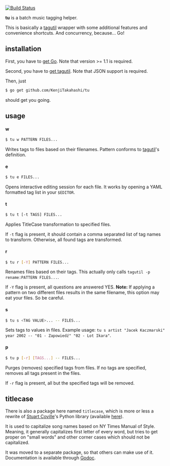 [![Build Status](https://travis-ci.org/KenjiTakahashi/tu.png?branch=master)](https://travis-ci.org/KenjiTakahashi/tu)

**tu** is a batch music tagging helper.

This is basically a [tagutil](https://github.com/kAworu/tagutil) wrapper with some additional features and convenience shortcuts. And concurrency, because... Go!

## installation

First, you have to [get Go](http://golang.org/doc/install). Note that version >= 1.1 is required.

Second, you have to [get tagutil](https://github.com/kAworu/tagutil). Note that JSON support is required.

Then, just

```bash
$ go get github.com/KenjiTakahashi/tu
```

should get you going.

## usage

#### w

```bash
$ tu w PATTERN FILES...
```

Writes tags to files based on their filenames. Pattern conforms to [tagutil](https://github.com/kAworu/tagutil#renaming-files)'s definition.

#### e

```bash
$ tu e FILES...
```

Opens interactive editing session for each file. It works by opening a YAML formatted tag list in your `$EDITOR`.

#### t

```bash
$ tu t [-t TAGS] FILES...
```

Applies TitleCase transformation to specified files.

If `-t` flag is present, it should contain a comma separated list of tag names to transform. Otherwise, all found tags are transformed.

#### r

```bash
$ tu r [-Y] PATTERN FILES...
```

Renames files based on their tags. This actually only calls `tagutil -p rename:PATTERN FILES...`.

If `-Y` flag is present, all questions are answered YES. **Note:** If applying a pattern on two different files results in the same filename, this option may eat your files. So be careful.

#### s

```bash
$ tu s <TAG VALUE>... -- FILES...
```

Sets tags to values in files. Example usage: `tu s artist "Jacek Kaczmarski" year 2002 -- "01 - Zapowiedź" "02 - Lot Ikara"`.

#### p

```bash
$ tu p [-r] [TAGS...] -- FILES...
```

Purges (removes) specified tags from files. If no tags are specified, removes all tags present in the files.

If `-r` flag is present, all but the specified tags will be removed.

## titlecase

There is also a package here named `titlecase`, which is more or less a rewrite of [Stuart Coville](http://muffinresearch.co.uk)'s Python library (available [here](https://github.com/ppannuto/python-titlecase)).

It is used to capitalize song names based on NY Times Manual of Style. Meaning, it generally capitalizes first letter of every word, but tries to get proper on "small words" and other corner cases which should not be capitalized.

It was moved to a separate package, so that others can make use of it. Documentation is available through [Godoc](http://godoc.org/github.com/KenjiTakahashi/tu/titlecase).
